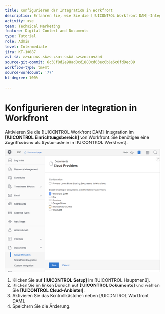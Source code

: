 ```yaml
---
title: Konfigurieren der Integration in Workfront
description: Erfahren Sie, wie Sie die [!UICONTROL Workfront DAM]-Integration auf der Zugriffsebene der Systemadmins aktivieren.
activity: use
team: Technical Marketing
feature: Digital Content and Documents
type: Tutorial
role: Admin
level: Intermediate
jira: KT-10087
exl-id: ee9489a5-abe9-4a81-96bd-625c82189d3d
source-git-commit: 6c31f8d2e98ad8cd1880cd03ec0b0e6c0fd9ec09
workflow-type: tm+mt
source-wordcount: '77'
ht-degree: 100%

---
```


# Konfigurieren der Integration in Workfront

Aktivieren Sie die [!UICONTROL Workfront DAM]-Integration im **[!UICONTROL Einrichtungsbereich]** von Workfront. Sie benötigen eine Zugriffsebene als Systemadmin in [!UICONTROL Workfront].

![Ein Screenshot der Konfigurationsseite für [!UICONTROL Cloud-Anbieter]-](assets/01-configure-the-integration-in-workfront.png)

1. Klicken Sie auf **[!UICONTROL Setup]** im [!UICONTROL Hauptmenü].
1. Klicken Sie im linken Bereich auf **[!UICONTROL Dokumente]** und wählen Sie **[!UICONTROL Cloud-Anbieter]**.
1. Aktivieren Sie das Kontrollkästchen neben [!UICONTROL Workfront DAM].
1. Speichern Sie die Änderung.

<!--
Learn more graphic and documentation article link, below
* Enabling Workfront DAM
 -->
